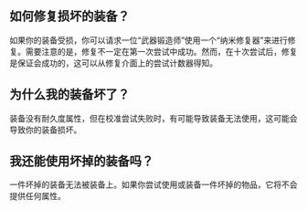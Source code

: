## 如何修复损坏的装备？
如果你的装备受损，你可以请求一位“武器锻造师”使用一个“纳米修复器”来进行修复。需要注意的是，修复不一定在第一次尝试中成功。然而，在十次尝试后，修复是保证会成功的，这可以从修复介面上的尝试计数器得知。

## 为什么我的装备坏了？
装备没有耐久度属性，但在校准尝试失败时，有可能导致装备无法使用，这可能会导致你的装备损坏。

## 我还能使用坏掉的装备吗？
一件坏掉的装备无法被装备上。如果你尝试使用或装备一件坏掉的物品，它将不会提供任何属性。